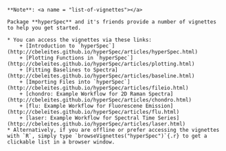 
<!-- ======================================================================= -->
```{block, type="note-t", echo = TRUE}
**Note**: <a name = "list-of-vignettes"></a>

Package **hyperSpec** and it's friends provide a number of vignettes to help you get started.

* You can access the vignettes via these links:
    + [Introduction to `hyperSpec`](http://cbeleites.github.io/hyperSpec/articles/hyperSpec.html)
    + [Plotting Functions in `hyperSpec`](http://cbeleites.github.io/hyperSpec/articles/plotting.html)
    + [Fitting Baselines to Spectra](http://cbeleites.github.io/hyperSpec/articles/baseline.html)
    + [Importing Files into `hyperSpec`](http://cbeleites.github.io/hyperSpec/articles/fileio.html)
    + [chondro: Example Workflow for 2D Raman Spectra](http://cbeleites.github.io/hyperSpec/articles/chondro.html)
    + [flu: Example Workflow for Fluorescene Emission](http://cbeleites.github.io/hyperSpec/articles/flu.html)
    + [laser: Example Workflow for Spectral Time Series](http://cbeleites.github.io/hyperSpec/articles/laser.html)
* Alternatively, if you are offline or prefer accessing the vignettes with `R`, simply type `browseVignettes("hyperSpec")`{.r} to get a clickable list in a browser window.
```
<!-- ======================================================================= -->
